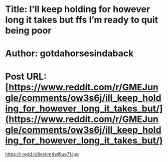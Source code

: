 # Title: I’ll keep holding for however long it takes but ffs I’m ready to quit being poor
# Author: gotdahorsesindaback
# Post URL: [https://www.reddit.com/r/GMEJungle/comments/ow3s6j/ill_keep_holding_for_however_long_it_takes_but/](https://www.reddit.com/r/GMEJungle/comments/ow3s6j/ill_keep_holding_for_however_long_it_takes_but/)


https://i.redd.it/8eckm4wl9ue71.jpg